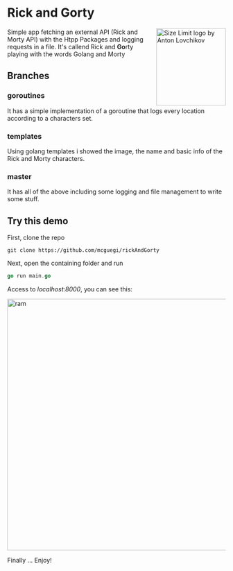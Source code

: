# Rick and Gorty 
<img src="https://storage.googleapis.com/gopherizeme.appspot.com/gophers/eadd3af3371ce0e19bdbcfe14915924d66568f90.png" align="right"
     alt="Size Limit logo by Anton Lovchikov" width="160" height="178">
Simple app fetching an external API (Rick and Morty API) with the Htpp Packages and logging requests in a file. It's callend Rick and **Go**rty playing with the words Golang and Morty

## Branches

### goroutines
It has a simple implementation of a goroutine that logs every location according to a characters set.

### templates
Using golang templates i showed the image, the name and basic info of the Rick and Morty characters.

### master
It has all of the above including some logging and file management to write some stuff.

## Try this demo

First, clone the repo 

```
git clone https://github.com/mcguegi/rickAndGorty
```
Next, open the containing folder and run 

```go
go run main.go
```
Access to *localhost:8000*, you can see this:

<a data-flickr-embed="true" href="https://www.flickr.com/photos/107517692@N02/50168658787/in/dateposted-public/" title="ram"><img src="https://live.staticflickr.com/65535/50168658787_2bb106fe74_b.jpg" width="1024" height="580" alt="ram"></a>

Finally ... Enjoy! 

